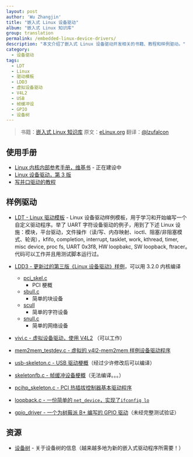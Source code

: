 ```yaml
---
layout: post
author: 'Wu Zhangjin'
title: "嵌入式 Linux 设备驱动"
album: "嵌入式 Linux 知识库"
group: translation
permalink: /embedded-linux-device-drivers/
description: "本文介绍了嵌入式 Linux 设备驱动开发相关的书籍、教程和样例驱动。"
category:
  - 设备驱动
tags:
  - LDT
  - Linux
  - 驱动模板
  - LDD3
  - 虚拟设备驱动
  - V4L2
  - USB
  - 帧缓冲设
  - GPIO
  - 设备树
---
```


> 书籍：[嵌入式 Linux 知识库](https://tinylab.gitbooks.io/elinux)
> 原文：[eLinux.org](http://eLinux.org/Device_drivers "http://eLinux.org/Device_drivers")
> 翻译：[@lzufalcon](https://github.com/lzufalcon)

## 使用手册

-   [Linux 内核内部参考手册，维基书](http://en.wikibooks.org/wiki/The_Linux_Kernel) - 正在建设中
-   [Linux 设备驱动，第 3 版](http://www.makelinux.net/ldd3/)
-   [写并口驱动的教程](http://www.makelinux.net/reference.d/drivers_linux)

## 样例驱动

-   [LDT - Linux 驱动模板](https://github.com/makelinux/ldt/) - Linux 设备驱动样例模板，用于学习和开始编写一个自定义驱动程序。举了 UART 字符设备驱动的例子，用到了下述 Linux 设施：模块，平台驱动，文件操作（读/写、内存映射、ioctl、阻塞/非阻塞模式、轮询），kfifo, completion, interrupt, tasklet, work, kthread, timer, misc device, proc fs, UART 0x3f8, HW loopbakc, SW loopback, ftracer。代码可以工作并且用测试脚本运行过。

-   [LDD3 - 更新过的第三版《Linux 设备驱动》样例](https://github.com/martinezjavier/ldd3/)，可以用 3.2.0 内核编译
    -   [pci_skel.c](https://github.com/martinezjavier/ldd3/blob/master/pci/pci_skel.c)
        - PCI 梗概
    -   [sbull.c](https://github.com/martinezjavier/ldd3/blob/master/sbull/sbull.c)
        - 简单的块设备
    -   [scull](https://github.com/martinezjavier/ldd3/tree/master/scull)
        - 简单的字符设备
    -   [snull.c](https://github.com/martinezjavier/ldd3/blob/master/snull/snull.c)
        - 简单的网络设备
-   [vivi.c - 虚拟设备驱动，使用 V4L2](http://lxr.free-electrons.com/source/drivers/media/video/vivi.c) （可以工作）
-   [mem2mem_testdev.c - 虚拟的 v4l2-mem2mem 样例设备驱动程序](http://lxr.free-electrons.com/source/drivers/media/video/mem2mem_testdev.c)
-   [usb-skeleton.c - USB 驱动梗概](http://lxr.free-electrons.com/source/drivers/usb/usb-skeleton.c)（经过少许修改后可以编译）
-   [skeletonfb.c - 帧缓冲设备梗概](http://lxr.free-electrons.com/source/drivers/video/skeletonfb.c)（无法编译。。。）
-   [pcihp_skeleton.c - PCI 热插拔控制器基本驱动程序](http://lxr.free-electrons.com/source/drivers/pci/hotplug/pcihp_skeleton.c)
-   [loopback.c - 一份简单的 `net_device`，实现了`ifconfig lo`](http://lxr.free-electrons.com/source/drivers/net/loopback.c)
-   [gpio_driver - 一个为树莓派 B+ 编写的 GPIO 驱动](https://github.com/23ars/linux_gpio_driver)（未经完整测试验证）

## 资源

-   [设备树](http://tinylab.gitbooks.io/elinux/content/zh/dev_portals/Device_Tree/Device_Tree.html "Device Tree") - 关于设备树的信息（越来越多地为新的嵌入式驱动程序所需要！）
